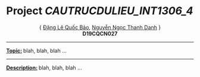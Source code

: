 # Project _CAUTRUCDULIEU_INT1306_4_

<p align="center">
{ <a href="mailto:n19dccn014@student.ptithcm.edu.vn">Đặng Lê Quốc Bảo</a>,
<a href="mailto:n19dccn027@student.ptithcm.edu.vn">Nguyễn Ngọc Thanh Danh</a> }<br> <b>D19CQCN027</b>
</p>

___
<b><u>Topic:</u> </b>
blah, blah, blah ...

---
<b><u>Description:</u> </b>
blah, blah, blah ...
